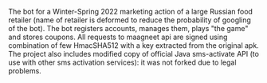 The bot for a Winter-Spring 2022 marketing action of a large Russian food retailer (name of retailer is deformed to reduce the probability of googling of the bot).
The bot registers accounts, manages them, plays "the game" and stores coupons. All requests to maagneet api are signed using combination of few HmacSHA512 with a key extracted from the original apk.
The project also includes modified copy of official Java sms-activate API (to use with other sms activation services): it was not forked due to legal problems.
